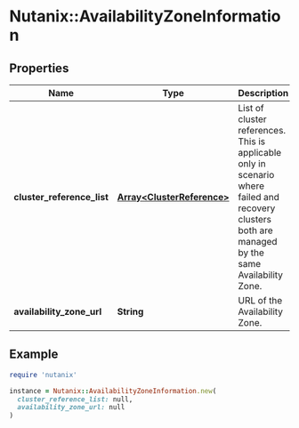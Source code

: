 # Nutanix::AvailabilityZoneInformation

## Properties

| Name | Type | Description | Notes |
| ---- | ---- | ----------- | ----- |
| **cluster_reference_list** | [**Array&lt;ClusterReference&gt;**](ClusterReference.md) | List of cluster references. This is applicable only in scenario where failed and recovery clusters both are managed by the same Availability Zone. | [optional] |
| **availability_zone_url** | **String** | URL of the Availability Zone.  |  |

## Example

```ruby
require 'nutanix'

instance = Nutanix::AvailabilityZoneInformation.new(
  cluster_reference_list: null,
  availability_zone_url: null
)
```

